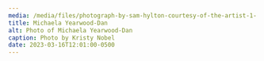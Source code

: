 ```yaml
---
media: /media/files/photograph-by-sam-hylton-courtesy-of-the-artist-1-.jpg
title: Michaela Yearwood-Dan
alt: Photo of Michaela Yearwood-Dan
caption: Photo by Kristy Nobel
date: 2023-03-16T12:01:00-0500
---
```

